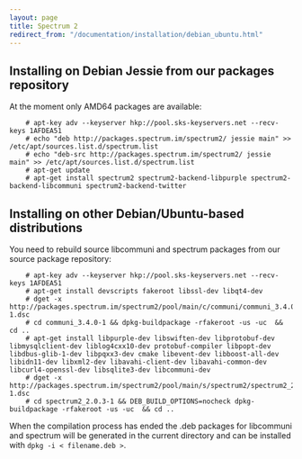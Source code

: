 ```yaml
---
layout: page
title: Spectrum 2
redirect_from: "/documentation/installation/debian_ubuntu.html"
---
```


## Installing on Debian Jessie from our packages repository

At the moment only AMD64 packages are available:

        # apt-key adv --keyserver hkp://pool.sks-keyservers.net --recv-keys 1AFDEA51
        # echo "deb http://packages.spectrum.im/spectrum2/ jessie main" >> /etc/apt/sources.list.d/spectrum.list
        # echo "deb-src http://packages.spectrum.im/spectrum2/ jessie main" >> /etc/apt/sources.list.d/spectrum.list
        # apt-get update 
        # apt-get install spectrum2 spectrum2-backend-libpurple spectrum2-backend-libcommuni spectrum2-backend-twitter


## Installing on other Debian/Ubuntu-based distributions

You need to rebuild source libcommuni and spectrum packages from our source package repository:

        # apt-key adv --keyserver hkp://pool.sks-keyservers.net --recv-keys 1AFDEA51 
        # apt-get install devscripts fakeroot libssl-dev libqt4-dev
        # dget -x http://packages.spectrum.im/spectrum2/pool/main/c/communi/communi_3.4.0-1.dsc
        # cd communi_3.4.0-1 && dpkg-buildpackage -rfakeroot -us -uc  && cd ..
        # apt-get install libpurple-dev libswiften-dev libprotobuf-dev libmysqlclient-dev liblog4cxx10-dev protobuf-compiler libpopt-dev libdbus-glib-1-dev libpqxx3-dev cmake libevent-dev libboost-all-dev libidn11-dev libxml2-dev libavahi-client-dev libavahi-common-dev libcurl4-openssl-dev libsqlite3-dev libcommuni-dev
        # dget -x http://packages.spectrum.im/spectrum2/pool/main/s/spectrum2/spectrum2_2.0.3-1.dsc
        # cd spectrum2_2.0.3-1 && DEB_BUILD_OPTIONS=nocheck dpkg-buildpackage -rfakeroot -us -uc  && cd ..

When the compilation process has ended the .deb packages for libcommuni and spectrum will be generated in the current directory and can be installed with `dpkg -i < filename.deb >`.

